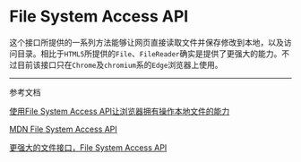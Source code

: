 # **File System Access API**

这个接口所提供的一系列方法能够让网页直接读取文件并保存修改到本地，以及访问目录。相比于`HTML5`所提供的`File`、`FileReader`确实是提供了更强大的能力。不过目前该接口只在`Chrome`及`chromium`系的`Edge`浏览器上使用。

---

参考文档

[使用File System Access API让浏览器拥有操作本地文件的能力](https://mp.weixin.qq.com/s/0Z8FnnXy3CWCFI5dDa16Kg)

[MDN File System Access API](https://developer.mozilla.org/en-US/docs/Web/API/File_System_Access_API)

[更强大的文件接口，File System Access API](https://juejin.cn/post/6991277058278047751)
